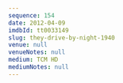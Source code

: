 ```yaml
---
sequence: 154
date: 2012-04-09
imdbId: tt0033149
slug: they-drive-by-night-1940
venue: null
venueNotes: null
medium: TCM HD
mediumNotes: null
---
```

